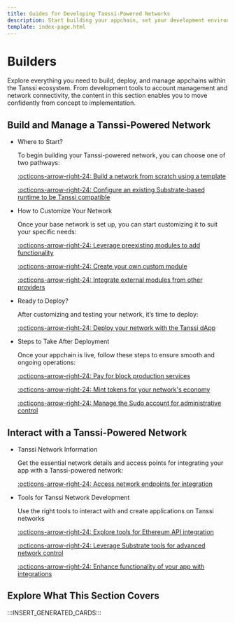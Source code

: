 ```yaml
---
title: Guides for Developing Tanssi-Powered Networks
description: Start building your appchain, set your development environment up, test and deploy your runtime, and choose the integrations that suit your use case.
template: index-page.html
---
```


# Builders

Explore everything you need to build, deploy, and manage appchains within the Tanssi ecosystem. From development tools to account management and network connectivity, the content in this section enables you to move confidently from concept to implementation.

## Build and Manage a Tanssi-Powered Network

<div class="grid cards" markdown>

-   Where to Start?

    To begin building your Tanssi-powered network, you can choose one of two pathways:

    [:octicons-arrow-right-24: Build a network from scratch using a template](/builders/build/templates/)

    [:octicons-arrow-right-24: Configure an existing Substrate-based runtime to be Tanssi compatible](/builders/build/templates/custom-runtime/)

-   How to Customize Your Network

    Once your base network is set up, you can start customizing it to suit your specific needs:

    [:octicons-arrow-right-24: Leverage preexisting modules to add functionality](/builders/build/customize/adding-built-in-module/)

    [:octicons-arrow-right-24: Create your own custom module](/builders/build/customize/adding-custom-made-module/)

    [:octicons-arrow-right-24: Integrate external modules from other providers](/builders/build/customize/adding-external-module/)

-   Ready to Deploy?

    After customizing and testing your network, it’s time to deploy:

    [:octicons-arrow-right-24: Deploy your network with the Tanssi dApp](/builders/deploy/dapp/)

-   Steps to Take After Deployment

    Once your appchain is live, follow these steps to ensure smooth and ongoing operations:

    [:octicons-arrow-right-24: Pay for block production services](/builders/manage/dapp/services-payment/)

    [:octicons-arrow-right-24: Mint tokens for your network's economy](/builders/manage/dapp/manage-tokens/)
    
    [:octicons-arrow-right-24: Manage the Sudo account for administrative control](/builders/manage/developer-portal/sudo/)

</div>

## Interact with a Tanssi-Powered Network

<div class="grid cards" markdown>

-   Tanssi Network Information

    Get the essential network details and access points for integrating your app with a Tanssi-powered network:

    [:octicons-arrow-right-24: Access network endpoints for integration](/builders/tanssi-network/endpoints/)

-   Tools for Tanssi Network Development

    Use the right tools to interact with and create applications on Tanssi networks

    [:octicons-arrow-right-24: Explore tools for Ethereum API integration](/builders/toolkit/ethereum-api/)

    [:octicons-arrow-right-24: Leverage Substrate tools for advanced network control](/builders/toolkit/substrate-api/)

    [:octicons-arrow-right-24: Enhance functionality of your app with integrations](/builders/toolkit/integrations/)

</div>

## Explore What This Section Covers

:::INSERT_GENERATED_CARDS:::
